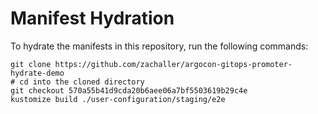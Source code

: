 # Manifest Hydration

To hydrate the manifests in this repository, run the following commands:

```shell
git clone https://github.com/zachaller/argocon-gitops-promoter-hydrate-demo
# cd into the cloned directory
git checkout 570a55b41d9cda20b6aee06a7bf5503619b29c4e
kustomize build ./user-configuration/staging/e2e
```
